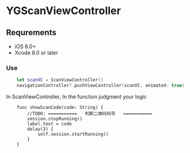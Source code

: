 # YGScanViewController
## Requrements

* iOS 8.0+ 
* Xcode 8.0 or later

### Use
``` swift
	let scanVC = ScanViewController()  
	navigationController?.pushViewController(scanVC, animated: true)
```
In ScanViewController, In the function judgment your logic

```
    func showScanCode(code: String) {
        //TODO: ===========   判断二维码码号   ===========
        session.stopRunning()
        label.text = code
        delay(3) {
            self.session.startRunning()
        }
    }
```
